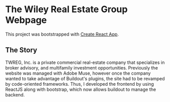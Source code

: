 # The Wiley Real Estate Group Webpage

This project was bootstrapped with [Create React App](https://github.com/facebook/create-react-app).

## The Story

TWREG, Inc. is a private commercial real-estate company that specializes in broker advisory, and multifamily investment opportunities. Previously the website was managed with Adobe Muse, however once the company wanted to take advantage of Buildout's plugins, the site had to be revamped by code-oriented frameworks. Thus, I developed the frontend by using ReactJS along with bootstrap, which now allows buildout to manage the backend.
